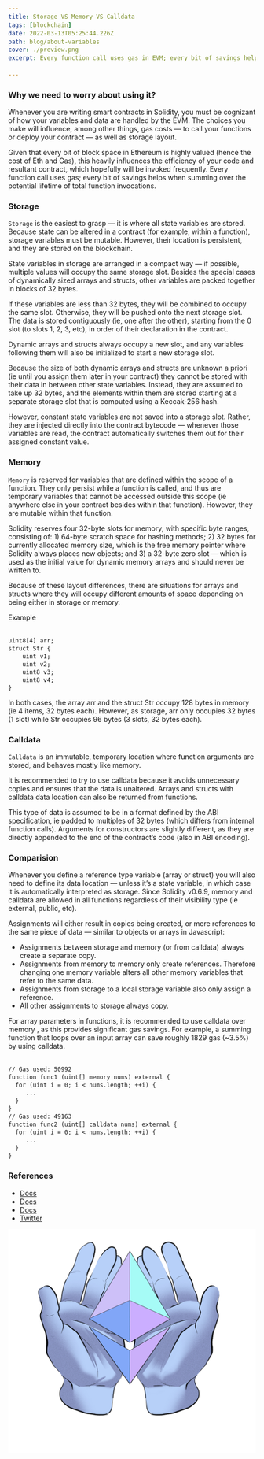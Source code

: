 ```yaml
---
title: Storage VS Memory VS Calldata
tags: [blockchain]
date: 2022-03-13T05:25:44.226Z
path: blog/about-variables
cover: ./preview.png
excerpt: Every function call uses gas in EVM; every bit of savings helps when summing over the potential lifetime of total function invocations.

---
```


### Why we need to worry about using it?

Whenever you are writing smart contracts in Solidity, you must be cognizant of how your variables and data are handled by the EVM. The choices you make will influence, among other things, gas costs — to call your functions or deploy your contract — as well as storage layout.

Given that every bit of block space in Ethereum is highly valued (hence the cost of Eth and Gas), this heavily influences the efficiency of your code and resultant contract, which hopefully will be invoked frequently. Every function call uses gas; every bit of savings helps when summing over the potential lifetime of total function invocations.

### Storage

``Storage`` is the easiest to grasp — it is where all state variables are stored. Because state can be altered in a contract (for example, within a function), storage variables must be mutable. However, their location is persistent, and they are stored on the blockchain.

State variables in storage are arranged in a compact way — if possible, multiple values will occupy the same storage slot. Besides the special cases of dynamically sized arrays and structs, other variables are packed together in blocks of 32 bytes.

If these variables are less than 32 bytes, they will be combined to occupy the same slot. Otherwise, they will be pushed onto the next storage slot. The data is stored contiguously (ie, one after the other), starting from the 0 slot (to slots 1, 2, 3, etc), in order of their declaration in the contract.

Dynamic arrays and structs always occupy a new slot, and any variables following them will also be initialized to start a new storage slot.

Because the size of both dynamic arrays and structs are unknown a priori (ie until you assign them later in your contract) they cannot be stored with their data in between other state variables. Instead, they are assumed to take up 32 bytes, and the elements within them are stored starting at a separate storage slot that is computed using a Keccak-256 hash.

However, constant state variables are not saved into a storage slot. Rather, they are injected directly into the contract bytecode — whenever those variables are read, the contract automatically switches them out for their assigned constant value. 

### Memory

``Memory`` is reserved for variables that are defined within the scope of a function. They only persist while a function is called, and thus are temporary variables that cannot be accessed outside this scope (ie anywhere else in your contract besides within that function). However, they are mutable within that function.

Solidity reserves four 32-byte slots for memory, with specific byte ranges, consisting of: 1) 64-byte scratch space for hashing methods; 2) 32 bytes for currently allocated memory size, which is the free memory pointer where Solidity always places new objects; and 3) a 32-byte zero slot — which is used as the initial value for dynamic memory arrays and should never be written to.

Because of these layout differences, there are situations for arrays and structs where they will occupy different amounts of space depending on being either in storage or memory.

Example

```

uint8[4] arr;
struct Str {
    uint v1;
    uint v2;
    uint8 v3;
    uint8 v4;
}

```
In both cases, the array arr and the struct Str occupy 128 bytes in memory (ie 4 items, 32 bytes each). However, as storage, arr only occupies 32 bytes (1 slot) while Str occupies 96 bytes (3 slots, 32 bytes each).

### Calldata

``Calldata`` is an immutable, temporary location where function arguments are stored, and behaves mostly like memory.

It is recommended to try to use calldata because it avoids unnecessary copies and ensures that the data is unaltered. Arrays and structs with calldata data location can also be returned from functions.

This type of data is assumed to be in a format defined by the ABI specification, ie padded to multiples of 32 bytes (which differs from internal function calls). Arguments for constructors are slightly different, as they are directly appended to the end of the contract’s code (also in ABI encoding).

### Comparision

Whenever you define a reference type variable (array or struct) you will also need to define its data location — unless it’s a state variable, in which case it is automatically interpreted as storage. Since Solidity v0.6.9, memory and calldata are allowed in all functions regardless of their visibility type (ie external, public, etc).

Assignments will either result in copies being created, or mere references to the same piece of data — similar to objects or arrays in Javascript:

- Assignments between storage and memory (or from calldata) always create a separate copy.
- Assignments from memory to memory only create references. Therefore changing one memory variable alters all other memory variables that refer to the same data.
- Assignments from storage to a local storage variable also only assign a reference.
- All other assignments to storage always copy.

For array parameters in functions, it is recommended to use calldata over memory , as this provides significant gas savings. For example, a summing function that loops over an input array can save roughly 1829 gas (~3.5%) by using calldata.

```

// Gas used: 50992
function func1 (uint[] memory nums) external {
  for (uint i = 0; i < nums.length; ++i) {
     ...
  }
}
// Gas used: 49163
function func2 (uint[] calldata nums) external {
  for (uint i = 0; i < nums.length; ++i) {
     ...
  }
}

```

### References

- [Docs](https://docs.soliditylang.org/en/v0.8.13/types.html#data-location-and-assignment-behaviour)
- [Docs](https://docs.soliditylang.org/en/v0.8.13/types.html#reference-types)
- [Docs](https://docs.soliditylang.org/en/v0.8.13/internals/layout_in_storage.html)
- [Twitter](https://twitter.com/PatrickAlphaC/status/1514257121302429696)


<img src="./end.png" alt="The end" style="display:block;margin:auto">
